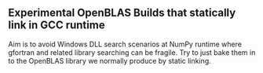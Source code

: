 Experimental OpenBLAS Builds that statically link in GCC runtime
----------------------------------------------------------------

Aim is to avoid Windows DLL search scenarios at NumPy runtime where gfortran and related library searching can be fragile. Try to just bake them in to the OpenBLAS library we normally produce by static linking.

